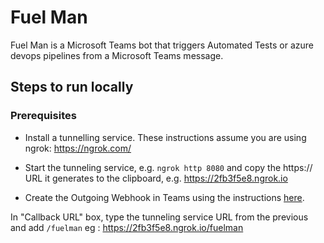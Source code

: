 # Fuel Man

Fuel Man is a Microsoft Teams bot that triggers Automated Tests or azure devops pipelines from a Microsoft Teams message.

## Steps to run locally

### Prerequisites

- Install a tunnelling service. These instructions assume you are using ngrok: https://ngrok.com/

- Start the tunneling service, e.g. `ngrok http 8080` and copy the https:// URL it generates to the clipboard, e.g. https://2fb3f5e8.ngrok.io

- Create the Outgoing Webhook in Teams using the instructions [here](https://docs.microsoft.com/en-us/microsoftteams/platform/concepts/custom-bot).

In "Callback URL" box, type the tunneling service URL from the previous and add `/fuelman` eg : https://2fb3f5e8.ngrok.io/fuelman
